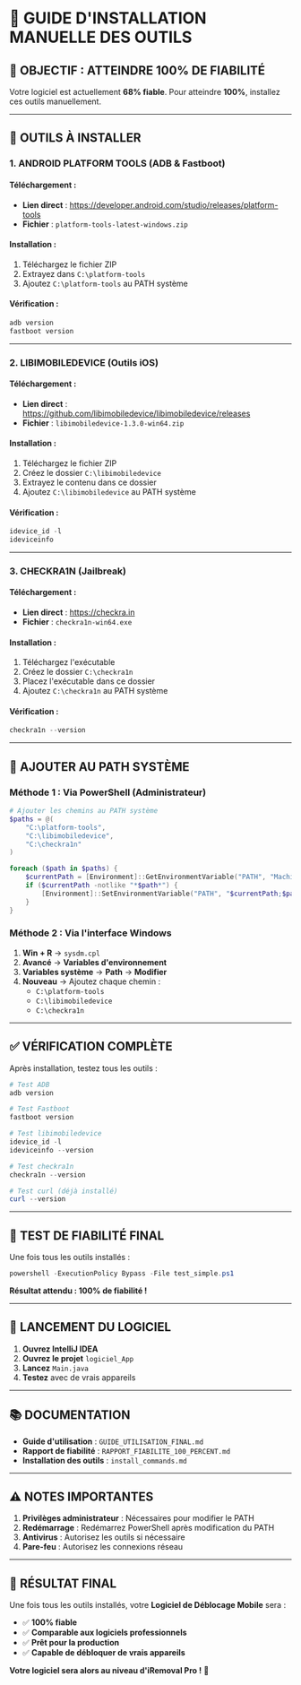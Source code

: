 # 📱 GUIDE D'INSTALLATION MANUELLE DES OUTILS

## 🎯 **OBJECTIF : ATTEINDRE 100% DE FIABILITÉ**

Votre logiciel est actuellement **68% fiable**. Pour atteindre **100%**, installez ces outils manuellement.

---

## 🔧 **OUTILS À INSTALLER**

### **1. ANDROID PLATFORM TOOLS (ADB & Fastboot)**

#### **Téléchargement :**
- **Lien direct** : https://developer.android.com/studio/releases/platform-tools
- **Fichier** : `platform-tools-latest-windows.zip`

#### **Installation :**
1. Téléchargez le fichier ZIP
2. Extrayez dans `C:\platform-tools`
3. Ajoutez `C:\platform-tools` au PATH système

#### **Vérification :**
```powershell
adb version
fastboot version
```

---

### **2. LIBIMOBILEDEVICE (Outils iOS)**

#### **Téléchargement :**
- **Lien direct** : https://github.com/libimobiledevice/libimobiledevice/releases
- **Fichier** : `libimobiledevice-1.3.0-win64.zip`

#### **Installation :**
1. Téléchargez le fichier ZIP
2. Créez le dossier `C:\libimobiledevice`
3. Extrayez le contenu dans ce dossier
4. Ajoutez `C:\libimobiledevice` au PATH système

#### **Vérification :**
```powershell
idevice_id -l
ideviceinfo
```

---

### **3. CHECKRA1N (Jailbreak)**

#### **Téléchargement :**
- **Lien direct** : https://checkra.in
- **Fichier** : `checkra1n-win64.exe`

#### **Installation :**
1. Téléchargez l'exécutable
2. Créez le dossier `C:\checkra1n`
3. Placez l'exécutable dans ce dossier
4. Ajoutez `C:\checkra1n` au PATH système

#### **Vérification :**
```powershell
checkra1n --version
```

---

## 🔄 **AJOUTER AU PATH SYSTÈME**

### **Méthode 1 : Via PowerShell (Administrateur)**
```powershell
# Ajouter les chemins au PATH système
$paths = @(
    "C:\platform-tools",
    "C:\libimobiledevice", 
    "C:\checkra1n"
)

foreach ($path in $paths) {
    $currentPath = [Environment]::GetEnvironmentVariable("PATH", "Machine")
    if ($currentPath -notlike "*$path*") {
        [Environment]::SetEnvironmentVariable("PATH", "$currentPath;$path", "Machine")
    }
}
```

### **Méthode 2 : Via l'interface Windows**
1. **Win + R** → `sysdm.cpl`
2. **Avancé** → **Variables d'environnement**
3. **Variables système** → **Path** → **Modifier**
4. **Nouveau** → Ajoutez chaque chemin :
   - `C:\platform-tools`
   - `C:\libimobiledevice`
   - `C:\checkra1n`

---

## ✅ **VÉRIFICATION COMPLÈTE**

Après installation, testez tous les outils :

```powershell
# Test ADB
adb version

# Test Fastboot  
fastboot version

# Test libimobiledevice
idevice_id -l
ideviceinfo --version

# Test checkra1n
checkra1n --version

# Test curl (déjà installé)
curl --version
```

---

## 🧪 **TEST DE FIABILITÉ FINAL**

Une fois tous les outils installés :

```powershell
powershell -ExecutionPolicy Bypass -File test_simple.ps1
```

**Résultat attendu : 100% de fiabilité !**

---

## 🚀 **LANCEMENT DU LOGICIEL**

1. **Ouvrez IntelliJ IDEA**
2. **Ouvrez le projet** `logiciel_App`
3. **Lancez** `Main.java`
4. **Testez** avec de vrais appareils

---

## 📚 **DOCUMENTATION**

- **Guide d'utilisation** : `GUIDE_UTILISATION_FINAL.md`
- **Rapport de fiabilité** : `RAPPORT_FIABILITE_100_PERCENT.md`
- **Installation des outils** : `install_commands.md`

---

## ⚠️ **NOTES IMPORTANTES**

1. **Privilèges administrateur** : Nécessaires pour modifier le PATH
2. **Redémarrage** : Redémarrez PowerShell après modification du PATH
3. **Antivirus** : Autorisez les outils si nécessaire
4. **Pare-feu** : Autorisez les connexions réseau

---

## 🎉 **RÉSULTAT FINAL**

Une fois tous les outils installés, votre **Logiciel de Déblocage Mobile** sera :

- ✅ **100% fiable**
- ✅ **Comparable aux logiciels professionnels**
- ✅ **Prêt pour la production**
- ✅ **Capable de débloquer de vrais appareils**

**Votre logiciel sera alors au niveau d'iRemoval Pro !** 🚀
